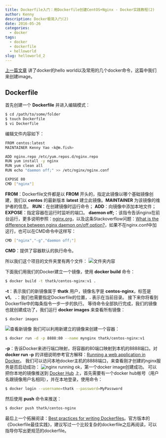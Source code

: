 ```yaml
---
title: Dockerfile入门：用Dockerfile创建CentOS+Nginx - Docker实践教程(2)
author: Kenny
description: Docker极简入门(2)
date: 2016-05-26
categories:
  - docker
tags:
  - docker
  - dockerfile
  - helloworld
slug: helloworld_2
---
```


[上一篇文章](/posts/docker/helloworld_1) 讲了docker的hello world以及常用的几个docker命令，这篇中我们来创建image。
## Dockerfile
首先创建一个 **Dockerfile** 并进入编辑模式：
``` bash
$ cd /path/to/some/folder
$ touch Dockerfile
$ vi Dockerfile
```
编辑文件内容如下：
``` bash
FROM centos:latest
MAINTAINER Kenny Yao <k@m.fish>

ADD nginx.repo /etc/yum.repos.d/nginx.repo
RUN yum install -y nginx
RUN yum clean all
RUN echo "daemon off;" >> /etc/nginx/nginx.conf

EXPOSE 80
CMD ["nginx"]
```
**FROM**：Dockerfile文件都是以 **FROM** 开头的，指定此镜像以哪个基础镜像创建，我们以 **centos** 的最新版本 **latest** 建立此镜像。**MAINTAINER** 为该镜像的维护者的信息。
**RUN**：在创建镜像时运行命令；
**ADD**：向镜像中添加本地文件；
**EXPOSE**：指定容器在运行时监听的端口。
**daemon off;**：该指令告诉nginx在前台运行，更多说明参照：[nginx.org](http://nginx.org/en/docs/ngx_core_module.html#daemon)，以及这条Stackoverflow问题：[What is the difference between nginx daemon on/off option?](http://stackoverflow.com/questions/25970711/what-is-the-difference-between-nginx-daemon-on-off-option)，如果不在nginx.conf中加这行，也可以在CMD命令中这样写：
``` bash
CMD ["nginx","-g","daemon off;"]
```
**CMD**：提供了容器默认的执行命令。

所以我们这个项目的文件夹里有两个文件：
![文件夹内容](/img/docker/docker2-1.png)

下面我们用我们的Docker建立一个镜像，使用 **docker build** 命令：
``` bash
$ docker build -t thatk/centos-nginx:v1 .
```
**-t**：表示我们的新镜像属于 **thatk** 用户，镜像名字是 **centos-nginx**，标签是 **v1**。
**.**：我们也需要指定Dockerfile的位置，**.** 表示在当前目录。
接下来你将看到Dockerfile中的每条指令一步一步的执行。
等待命令全部执行完成，我们的镜像也就创建成功了，我们运行 **docker images** 来查看所有镜像：
``` bash
$ docker images
```
![查看新镜像](/img/docker/docker2-2.png)
我们可以利用新建立的镜像来创建一个容器：
``` bash
$ docker run -d -p 8888:80 --name mynginx thatk/centos-nginx:v1
```
**-p**：告诉Docker来进行端口映射，将容器的80端口映射到本机的8888端口。对 **docker run -p** 的详细说明参考官方解释：[Running a web application in Docker](https://docs.docker.com/engine/userguide/containers/usingdocker/#running-a-web-application-in-docker)。
我们可以访问本地docker主机的8888端口，来查看刚才创建的nginx服务是否启动成功：
![nginx running](/img/docker/docker2-3.png)
ok，第一个docker image创建成功。
可以把你本地的镜像推送到 [Docker Hub](https://hub.docker.com) 上，首先需要有一个docker hub帐号（用户名跟镜像用户名相同），并在本地登录，使用命令：
``` bash
$ docker login --username=thatk --password=MyPassword
```
然后使用 **push** 命令来推送：
``` bash
$ docker push thatk/centos-nginx
```

最后上一个拓展阅读：[Best practices for writing Dockerfiles](https://docs.docker.com/engine/userguide/eng-image/dockerfile_best-practices/)。官方版本的《Dockerfile最佳实践》，建议写过一个比较复杂的dockerfile之后再阅读，可以指导你写出更规范的dockerfile。
